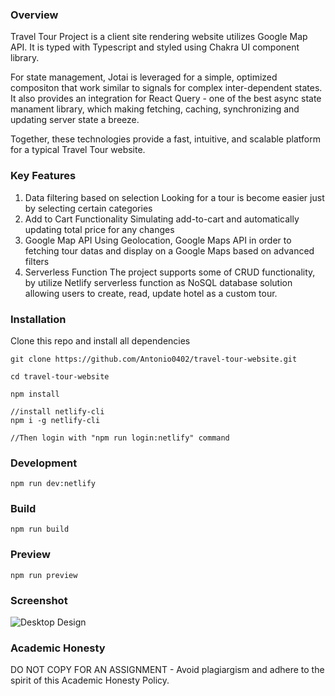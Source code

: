 ### Overview

Travel Tour Project is a client site rendering website utilizes Google Map API. It is typed with Typescript and styled using Chakra UI component library.

For state management, Jotai is leveraged for a simple, optimized compositon that work similar to signals for complex inter-dependent states. It also provides an integration for React Query - one of the best async state manament library, which making fetching, caching, synchronizing and updating server state a breeze.

Together, these technologies provide a fast, intuitive, and scalable platform for a typical Travel Tour website.

### Key Features

1. Data filtering based on selection
   Looking for a tour is become easier just by selecting certain categories
2. Add to Cart Functionality
   Simulating add-to-cart and automatically updating total price for any changes
3. Google Map API
   Using Geolocation, Google Maps API in order to fetching tour datas and display on a Google Maps based on advanced filters
4. Serverless Function
   The project supports some of CRUD functionality, by utilize Netlify serverless function as NoSQL database solution allowing users to create, read, update hotel as a custom tour.

### Installation

Clone this repo and install all dependencies

```
git clone https://github.com/Antonio0402/travel-tour-website.git

cd travel-tour-website

npm install

//install netlify-cli
npm i -g netlify-cli

//Then login with "npm run login:netlify" command
```

### Development

```
npm run dev:netlify
```

### Build

```
npm run build
```

### Preview

```
npm run preview
```

### Screenshot

![Desktop Design](./screenshots/desktop-design.png)

### Academic Honesty

DO NOT COPY FOR AN ASSIGNMENT - Avoid plagiargism and adhere to the spirit of this Academic Honesty Policy.
